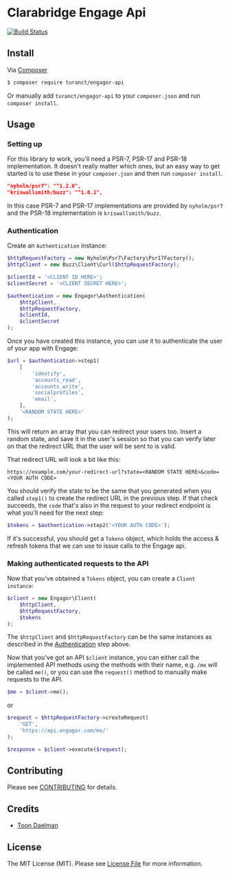 # Clarabridge Engage Api

<a href="https://travis-ci.org/turanct/engagor-api"><img src="https://travis-ci.org/turanct/engagor-api.svg?branch=master" alt="Build Status"></a>


## Install

Via [Composer](https://getcomposer.org/)

```bash
$ composer require turanct/engagor-api
```

Or manually add `turanct/engagor-api` to your `composer.json` and run `composer install`.


## Usage

### Setting up

For this library to work, you'll need a PSR-7, PSR-17 and PSR-18 implementation. It doesn't really matter which ones, but an easy way to get started is to use these in your `composer.json` and then run `composer install`.

```json
"nyholm/psr7": "^1.2.0",
"kriswallsmith/buzz": "^1.0.1",
```

In this case PSR-7 and PSR-17 implementations are provided by `nyholm/psr7` and the PSR-18 implementation is `kriswallsmith/buzz`.


### Authentication

Create an `Authentication` instance:

```php
$httpRequestFactory = new Nyholm\Psr7\Factory\Psr17Factory();
$httpClient = new Buzz\Client\Curl($httpRequestFactory);

$clientId = '<CLIENT ID HERE>';
$clientSecret = '<CLIENT SECRET HERE>';

$authentication = new Engagor\Authentication(
    $httpClient,
    $httpRequestFactory,
    $clientId,
    $clientSecret
);
```

Once you have created this instance, you can use it to authenticate the user of your app with Engage:

```php
$url = $authentication->step1(
    [
        'identify',
        'accounts_read',
        'accounts_write',
        'socialprofiles',
        'email',
    ],
    '<RANDOM STATE HERE>'
);
```

This will return an array that you can redirect your users too. Insert a random state, and save it in the user's session so that you can verify later on that the redirect URL that the user will be sent to is valid.

That redirect URL will look a bit like this:

```
https://example.com/your-redirect-url?state=<RANDOM STATE HERE>&code=<YOUR AUTH CODE>
```

You should verify the state to be the same that you generated when you called `step1()` to create the redirect URL in the previous step. If that check succeeds, the `code` that's also in the request to your redirect endpoint is what you'll need for the next step:

```php
$tokens = $authentication->step2('<YOUR AUTH CODE>');
```

If it's successful, you should get a `Tokens` object, which holds the access & refresh tokens that we can use to issue calls to the Engage api.


### Making authenticated requests to the API

Now that you've obtained a `Tokens` object, you can create a `Client instance`:

```php
$client = new Engagor\Client(
    $httpClient,
    $httpRequestFactory,
    $tokens
);
```

The `$httpClient` and `$httpRequestFactory` can be the same instances as described in the [Authentication](#authentication) step above.

Now that you've got an API `$client` instance, you can either call the implemented API methods using the methods with their name, e.g. `/me` will be called `me()`, or you can use the `request()` method to manually make requests to the API.

```php
$me = $client->me();
```

or

```php
$request = $httpRequestFactory->createRequest(
    'GET',
    'https://api.engagor.com/me/'
);

$response = $client->execute($request);
```


## Contributing

Please see [CONTRIBUTING](CONTRIBUTING.md) for details.


## Credits

- [Toon Daelman](https://github.com/turanct)


## License

The MIT License (MIT). Please see [License File](LICENSE.md) for more information.
